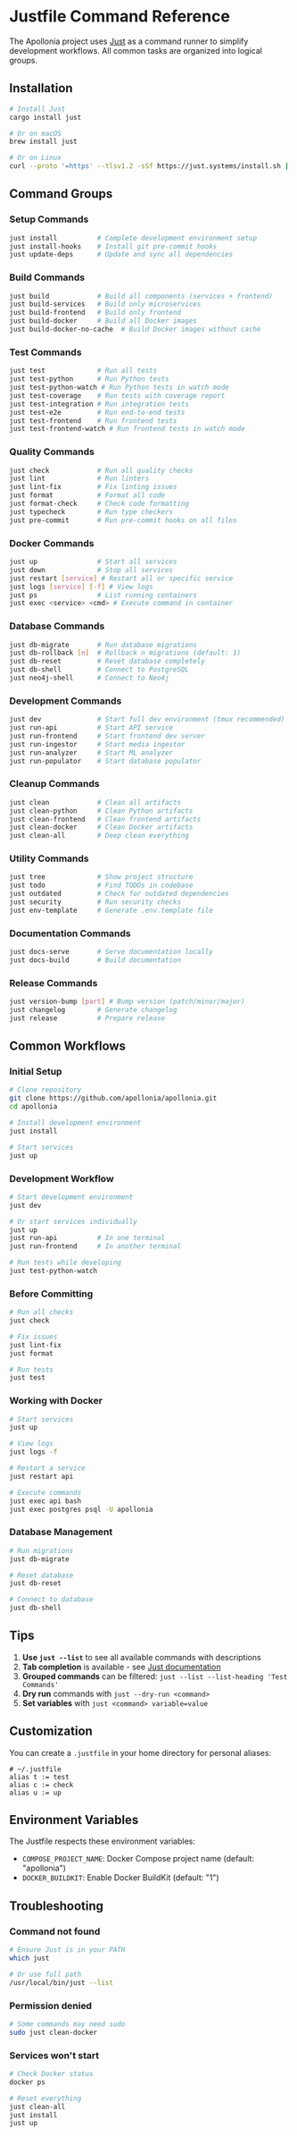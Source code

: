 # Justfile Command Reference

The Apollonia project uses [Just](https://just.systems/) as a command runner to simplify development
workflows. All common tasks are organized into logical groups.

## Installation

```bash
# Install Just
cargo install just

# Or on macOS
brew install just

# Or on Linux
curl --proto '=https' --tlsv1.2 -sSf https://just.systems/install.sh | bash -s -- --to /usr/local/bin
```

## Command Groups

### Setup Commands

```bash
just install          # Complete development environment setup
just install-hooks    # Install git pre-commit hooks
just update-deps      # Update and sync all dependencies
```

### Build Commands

```bash
just build            # Build all components (services + frontend)
just build-services   # Build only microservices
just build-frontend   # Build only frontend
just build-docker     # Build all Docker images
just build-docker-no-cache  # Build Docker images without cache
```

### Test Commands

```bash
just test             # Run all tests
just test-python      # Run Python tests
just test-python-watch # Run Python tests in watch mode
just test-coverage    # Run tests with coverage report
just test-integration # Run integration tests
just test-e2e         # Run end-to-end tests
just test-frontend    # Run frontend tests
just test-frontend-watch # Run frontend tests in watch mode
```

### Quality Commands

```bash
just check            # Run all quality checks
just lint             # Run linters
just lint-fix         # Fix linting issues
just format           # Format all code
just format-check     # Check code formatting
just typecheck        # Run type checkers
just pre-commit       # Run pre-commit hooks on all files
```

### Docker Commands

```bash
just up               # Start all services
just down             # Stop all services
just restart [service] # Restart all or specific service
just logs [service] [-f] # View logs
just ps               # List running containers
just exec <service> <cmd> # Execute command in container
```

### Database Commands

```bash
just db-migrate       # Run database migrations
just db-rollback [n]  # Rollback n migrations (default: 1)
just db-reset         # Reset database completely
just db-shell         # Connect to PostgreSQL
just neo4j-shell      # Connect to Neo4j
```

### Development Commands

```bash
just dev              # Start full dev environment (tmux recommended)
just run-api          # Start API service
just run-frontend     # Start frontend dev server
just run-ingestor     # Start media ingestor
just run-analyzer     # Start ML analyzer
just run-populator    # Start database populator
```

### Cleanup Commands

```bash
just clean            # Clean all artifacts
just clean-python     # Clean Python artifacts
just clean-frontend   # Clean frontend artifacts
just clean-docker     # Clean Docker artifacts
just clean-all        # Deep clean everything
```

### Utility Commands

```bash
just tree             # Show project structure
just todo             # Find TODOs in codebase
just outdated         # Check for outdated dependencies
just security         # Run security checks
just env-template     # Generate .env.template file
```

### Documentation Commands

```bash
just docs-serve       # Serve documentation locally
just docs-build       # Build documentation
```

### Release Commands

```bash
just version-bump [part] # Bump version (patch/minor/major)
just changelog        # Generate changelog
just release          # Prepare release
```

## Common Workflows

### Initial Setup

```bash
# Clone repository
git clone https://github.com/apollonia/apollonia.git
cd apollonia

# Install development environment
just install

# Start services
just up
```

### Development Workflow

```bash
# Start development environment
just dev

# Or start services individually
just up
just run-api          # In one terminal
just run-frontend     # In another terminal

# Run tests while developing
just test-python-watch
```

### Before Committing

```bash
# Run all checks
just check

# Fix issues
just lint-fix
just format

# Run tests
just test
```

### Working with Docker

```bash
# Start services
just up

# View logs
just logs -f

# Restart a service
just restart api

# Execute commands
just exec api bash
just exec postgres psql -U apollonia
```

### Database Management

```bash
# Run migrations
just db-migrate

# Reset database
just db-reset

# Connect to database
just db-shell
```

## Tips

1. **Use `just --list`** to see all available commands with descriptions
1. **Tab completion** is available - see
   [Just documentation](https://just.systems/man/en/shell-completion.html)
1. **Grouped commands** can be filtered: `just --list --list-heading 'Test Commands'`
1. **Dry run** commands with `just --dry-run <command>`
1. **Set variables** with `just <command> variable=value`

## Customization

You can create a `.justfile` in your home directory for personal aliases:

```just
# ~/.justfile
alias t := test
alias c := check
alias u := up
```

## Environment Variables

The Justfile respects these environment variables:

- `COMPOSE_PROJECT_NAME`: Docker Compose project name (default: "apollonia")
- `DOCKER_BUILDKIT`: Enable Docker BuildKit (default: "1")

## Troubleshooting

### Command not found

```bash
# Ensure Just is in your PATH
which just

# Or use full path
/usr/local/bin/just --list
```

### Permission denied

```bash
# Some commands may need sudo
sudo just clean-docker
```

### Services won't start

```bash
# Check Docker status
docker ps

# Reset everything
just clean-all
just install
just up
```
